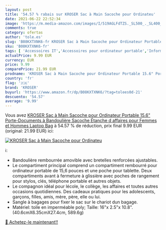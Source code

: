 ```yaml
---
layout: post
title: '54.57 % rabais sur KROSER Sac à Main Sacoche pour Ordinateu'
date: 2021-06-22 22:52:34
image: 'https://m.media-amazon.com/images/I/519AGLFdTZS._SL500_._SL400_.jpg'
comments: true
category: ofertas
author: 'tole.es'
slug: 'B08KXTXNK6-fr KROSER Sac à Main Sacoche pour Ordinateur Portable 15.6"...'
sku: 'B08KXTXNK6-fr'
tags: [ 'Accessoires IT','Accessoires pour ordinateur portable','Informatique','Sacoches pour ordinateur portable','Sacs et housses pour ordinateur portable','kroser', ]
actualPrice: 9.99 EUR
currency: EUR
price: 9.99
comparePrice: 21.99 EUR
prodname: 'KROSER Sac à Main Sacoche pour Ordinateur Portable 15.6" Porte-Documents à Bandoulière Sacoche Étanche d affaires pour Femmes et Hommes Laptop Bag'
country: 'fr'
flag: '🇫🇷'
brand: 'KROSER'
buyurl: 'https://www.amazon.fr/dp/B08KXTXNK6/?tag=tolees0d-21'
descuento: '54.57'
average: '9.99'
---
```


Vous avez [KROSER Sac à Main Sacoche pour Ordinateur Portable 15.6" Porte-Documents à Bandoulière Sacoche Étanche d affaires pour Femmes et Hommes Laptop Bag](https://www.amazon.fr/dp/B08KXTXNK6/?tag=tolees0d-21)  à  54.57 % de réduction, prix final  9.99 EUR (original: 21.99 EUR) ici:

[![KROSER Sac à Main Sacoche pour Ordinateu](https://m.media-amazon.com/images/I/519AGLFdTZS._SL500_._SL400_.jpg)](https://www.amazon.fr/dp/B08KXTXNK6/?tag=tolees0d-21)

ℹ️:

- Bandoulière rembourrée amovible avec bretelles renforcées ajustables.
- Le compartiment principal comprend un compartiment rembourré pour ordinateur portable de 15,6 pouces et une poche pour tablette. Deux compartiments avant à fermeture à glissière avec poches de rangement pour stylos, clés, téléphone portable et autres objets.
- Le compagnon idéal pour lécole, le collège, les affaires et toutes autres occasions quotidiennes. Des cadeaux pratiques pour les adolescents, garçons, filles, amis, mère, père, elle ou lui.
- Sangle à bagages pour fixer le sac sur le chariot dun bagage.
- Matériel: toile en imperméable poly; Taille: 16"x 2.5"x 10.8".(40.6cmX6.35cmX27.4cm, 589.6g)

[🛒 Achetez-le maintenant!!](https://www.amazon.fr/dp/B08KXTXNK6/?tag=tolees0d-21)
